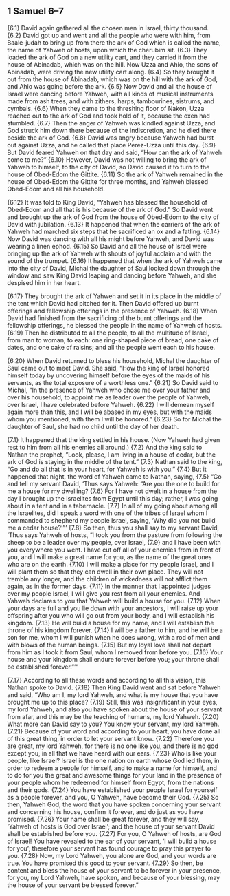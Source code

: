 ## 1 Samuel 6–7

{6.1} David again gathered all the chosen men in Israel, thirty thousand. {6.2} David got up and went and all the people who were with him, from Baale-judah to bring up from there the ark of God which is called the name, the name of Yahweh of hosts, upon which the cherubim sit. {6.3} They loaded the ark of God on a new utility cart, and they carried it from the house of Abinadab, which was on the hill. Now Uzza and Ahio, the sons of Abinadab, were driving the new utility cart along. {6.4} So they brought it out from the house of Abinadab, which was on the hill with the ark of God, and Ahio was going before the ark. {6.5} Now David and all the house of Israel were dancing before Yahweh, with all kinds of musical instruments made from ash trees, and with zithers, harps, tambourines, sistrums, and cymbals. {6.6} When they came to the threshing floor of Nakon, Uzza reached out to the ark of God and took hold of it, because the oxen had stumbled. {6.7} Then the anger of Yahweh was kindled against Uzza, and God struck him down there because of the indiscretion, and he died there beside the ark of God. {6.8} David was angry because Yahweh had burst out against Uzza, and he called that place Perez-Uzza until this day. {6.9} But David feared Yahweh on that day and said, “How can the ark of Yahweh come to me?” {6.10} However, David was not willing to bring the ark of Yahweh to himself, to the city of David, so David caused it to turn to the house of Obed-Edom the Gittite. {6.11} So the ark of Yahweh remained in the house of Obed-Edom the Gittite for three months, and Yahweh blessed Obed-Edom and all his household.

{6.12} It was told to King David, “Yahweh has blessed the household of Obed-Edom and all that is his because of the ark of God.” So David went and brought up the ark of God from the house of Obed-Edom to the city of David with jubilation. {6.13} It happened that when the carriers of the ark of Yahweh had marched six steps that he sacrificed an ox and a fatling. {6.14} Now David was dancing with all his might before Yahweh, and David was wearing a linen ephod. {6.15} So David and all the house of Israel were bringing up the ark of Yahweh with shouts of joyful acclaim and with the sound of the trumpet. {6.16} It happened that when the ark of Yahweh came into the city of David, Michal the daughter of Saul looked down through the window and saw King David leaping and dancing before Yahweh, and she despised him in her heart.

{6.17} They brought the ark of Yahweh and set it in its place in the middle of the tent which David had pitched for it. Then David offered up burnt offerings and fellowship offerings in the presence of Yahweh. {6.18} When David had finished from the sacrificing of the burnt offerings and the fellowship offerings, he blessed the people in the name of Yahweh of hosts. {6.19} Then he distributed to all the people, to all the multitude of Israel, from man to woman, to each: one ring-shaped piece of bread, one cake of dates, and one cake of raisins; and all the people went each to his house.

{6.20} When David returned to bless his household, Michal the daughter of Saul came out to meet David. She said, “How the king of Israel honored himself today by uncovering himself before the eyes of the maids of his servants, as the total exposure of a worthless one.” {6.21} So David said to Michal, “In the presence of Yahweh who chose me over your father and over his household, to appoint me as leader over the people of Yahweh, over Israel, I have celebrated before Yahweh. {6.22} I will demean myself again more than this, and I will be abased in my eyes, but with the maids whom you mentioned, with them I will be honored.” {6.23} So for Michal the daughter of Saul, she had no child until the day of her death.

{7.1} It happened that the king settled in his house. (Now Yahweh had given rest to him from all his enemies all around.) {7.2} And the king said to Nathan the prophet, “Look, please, I am living in a house of cedar, but the ark of God is staying in the middle of the tent.” {7.3} Nathan said to the king, “Go and do all that is in your heart, for Yahweh is with you.” {7.4} But it happened that night, the word of Yahweh came to Nathan, saying, {7.5} “Go and tell my servant David, ‘Thus says Yahweh: “Are you the one to build for me a house for my dwelling? {7.6} For I have not dwelt in a house from the day I brought up the Israelites from Egypt until this day; rather, I was going about in a tent and in a tabernacle. {7.7} In all of my going about among all the Israelites, did I speak a word with one of the tribes of Israel whom I commanded to shepherd my people Israel, saying, ‘Why did you not build me a cedar house?’”’ {7.8} So then, thus you shall say to my servant David, ‘Thus says Yahweh of hosts, “I took you from the pasture from following the sheep to be a leader over my people, over Israel, {7.9} and I have been with you everywhere you went. I have cut off all of your enemies from in front of you, and I will make a great name for you, as the name of the great ones who are on the earth. {7.10} I will make a place for my people Israel, and I will plant them so that they can dwell in their own place. They will not tremble any longer, and the children of wickedness will not afflict them again, as in the former days. {7.11} In the manner that I appointed judges over my people Israel, I will give you rest from all your enemies. And Yahweh declares to you that Yahweh will build a house for you. {7.12} When your days are full and you lie down with your ancestors, I will raise up your offspring after you who will go out from your body, and I will establish his kingdom. {7.13} He will build a house for my name, and I will establish the throne of his kingdom forever. {7.14} I will be a father to him, and he will be a son for me, whom I will punish when he does wrong, with a rod of men and with blows of the human beings. {7.15} But my loyal love shall not depart from him as I took it from Saul, whom I removed from before you. {7.16} Your house and your kingdom shall endure forever before you; your throne shall be established forever.”’”

{7.17} According to all these words and according to all this vision, this Nathan spoke to David. {7.18} Then King David went and sat before Yahweh and said, “Who am I, my lord Yahweh, and what is my house that you have brought me up to this place? {7.19} Still, this was insignificant in your eyes, my lord Yahweh, and also you have spoken about the house of your servant from afar, and this may be the teaching of humans, my lord Yahweh. {7.20} What more can David say to you? You know your servant, my lord Yahweh. {7.21} Because of your word and according to your heart, you have done all of this great thing, in order to let your servant know. {7.22} Therefore you are great, my lord Yahweh, for there is no one like you, and there is no god except you, in all that we have heard with our ears. {7.23} Who is like your people, like Israel? Israel is the one nation on earth whose God led them, in order to redeem a people for himself, and to make a name for himself, and to do for you the great and awesome things for your land in the presence of your people whom he redeemed for himself from Egypt, from the nations and their gods. {7.24} You have established your people Israel for yourself as a people forever, and you, O Yahweh, have become their God. {7.25} So then, Yahweh God, the word that you have spoken concerning your servant and concerning his house, confirm it forever, and do just as you have promised. {7.26} Your name shall be great forever, and they will say, ‘Yahweh of hosts is God over Israel’; and the house of your servant David shall be established before you. {7.27} For you, O Yahweh of hosts, are God of Israel! You have revealed to the ear of your servant, ‘I will build a house for you’; therefore your servant has found courage to pray this prayer to you. {7.28} Now, my Lord Yahweh, you alone are God, and your words are true. You have promised this good to your servant. {7.29} So then, be content and bless the house of your servant to be forever in your presence, for you, my Lord Yahweh, have spoken, and because of your blessing, may the house of your servant be blessed forever.”